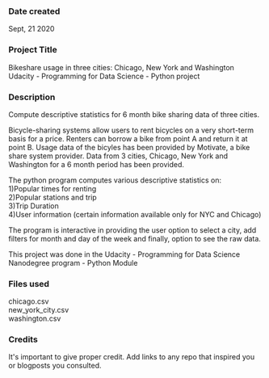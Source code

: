 ### Date created
Sept, 21 2020

### Project Title
Bikeshare usage in three cities: Chicago, New York and Washington  
Udacity - Programming for Data Science - Python project

### Description
Compute descriptive statistics for 6 month bike sharing data of three cities.<br/>

Bicycle-sharing systems allow users to rent bicycles on a very short-term basis for a price. Renters can borrow a bike from point A and return it at point B. Usage data of the bicyles has been provided by Motivate, a bike share system provider. Data from 3 cities, Chicago, New York and Washington for a 6 month period has been provided.<br/>

The python program computes various descriptive statistics on:  
1)Popular times for renting  
2)Popular stations and trip  
3)Trip Duration  
4)User information (certain information available only for NYC and Chicago)<br/>

The program is interactive in providing the user option to select a city, add filters for month and day of the week and finally, option to see the raw data.<br/>

This project was done in the Udacity - Programming for Data Science Nanodegree program - Python Module

### Files used
chicago.csv  
new_york_city.csv  
washington.csv

### Credits
It's important to give proper credit. Add links to any repo that inspired you or blogposts you consulted.

